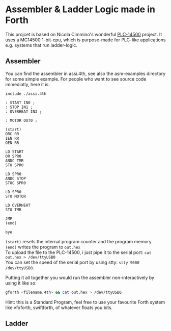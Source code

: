 # Assembler & Ladder Logic made in Forth

This projcet is based on Nicola Cimmino's wonderful [PLC-14500](https://github.com/nicolacimmino/PLC-14500) project.
It uses a MC14500 1-bit-cpu, which is purpose-made for PLC-like applications e.g. systems that run ladder-logic.

## Assembler

You can find the assembler in assi.4th, see also the asm-examples directory for some simple example. For people who want to see source code immediatly, here it is:

```forth
include ./assi.4th

: START IN0 ;
: STOP IN1 ;
: OVERHEAT IN3 ;

: MOTOR OUT0 ;

(start)
ORC RR
IEN RR
OEN RR

LD START
OR SPR0
ANDC TMR
STO SPR0

LD SPR0
ANDC STOP
STOC SPR0

LD SPR0
STO MOTOR

LD OVERHEAT
STO TMR

JMP
(end)

bye
```

`(start)` resets the internal program counter and the program memory.  
`(end)` writes the program to `out.hex`  
To upload the file to the PLC-14500, i just pipe it to the serial port: `cat out.hex > /dev/ttyUSB0`  
You can set the speed of the serial port by using stty: `stty 9600 /dev/ttyUSB0`.

Putting it all together you would run the assembler non-interactively by using it like so:
```bash
gforth <filename.4th> && cat out.hex > /dev/ttyUSB0
```
Hint: this is a Standard Program, feel free to use your favourite Forth system like vfxforth, swiftforth, of whatever floats you bits.

## Ladder

